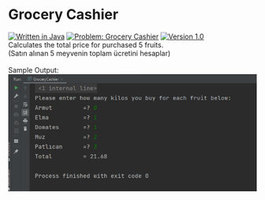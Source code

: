 # Grocery Cashier
[![Written in Java](https://img.shields.io/badge/language-java-green)](#)
[![Problem: Grocery Cashier](https://img.shields.io/badge/problem-Grocery%20Cashier-important)](#)
[![Version 1.0](https://img.shields.io/badge/version-1.0-informational)](#)\
Calculates the total price for purchased 5 fruits.\
(Satın alınan 5 meyvenin toplam ücretini hesaplar)\
\
Sample Output:\
[![Sample Output](/assets/images/grocerycashier.png)](#)

